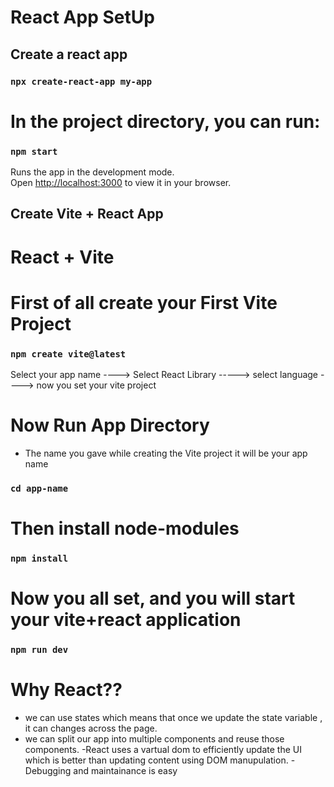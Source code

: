 # React App SetUp

## Create a react app

### `npx create-react-app my-app`

# In the project directory, you can run:

### `npm start`

Runs the app in the development mode.\
Open [http://localhost:3000](http://localhost:3000) to view it in your browser.

## Create Vite + React App

# React + Vite

# First of all create your First Vite Project 

### `npm create vite@latest`

Select your app name ----> Select React Library -----> select language ----> now you set your vite project

# Now Run App Directory

- The name you gave while creating the Vite project it will be your app name 

### `cd app-name`

# Then install node-modules

### `npm install`

# Now you all set, and you will start your vite+react application

### `npm run dev`



# Why React??
- we can use states which means that once we update the state variable , it can changes across the page.
- we can split our app into multiple components and reuse those components.
-React uses a vartual dom to efficiently update the UI which is better than updating content using DOM manupulation.
-Debugging and maintainance is easy